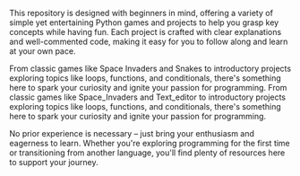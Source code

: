 
This repository is designed with beginners in mind, offering a variety of simple yet entertaining Python games and projects to help you grasp key concepts while having fun. Each project is crafted with clear explanations and well-commented code, making it easy for you to follow along and learn at your own pace.

From classic games like Space Invaders and Snakes to introductory projects exploring topics like loops, functions, and conditionals, there's something here to spark your curiosity and ignite your passion for programming.
From classic games like Space_Invaders and Text_editor to introductory projects exploring topics like loops, functions, and conditionals, there's something here to spark your curiosity and ignite your passion for programming.

No prior experience is necessary – just bring your enthusiasm and eagerness to learn. Whether you're exploring programming for the first time or transitioning from another language, you'll find plenty of resources here to support your journey.
